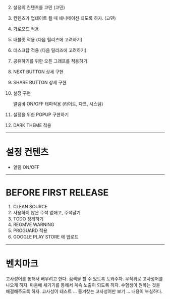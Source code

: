 2. 설정의 컨텐츠를 고민 (고민)
3. 컨텐츠가 업데이트 될 때 애니메이션 되도록 하자. (고민)
4. 가로모드 적용
5. 태블릿 적용 (다음 릴리즈에 고려하기)
6. 데스크탑 적용 (다음 릴리즈에 고려하기)
7. 공유하기를 위한 오픈 그래프를 적용하기
8. NEXT BUTTON 상세 구현
9. SHARE BUTTON 상세 구현
10. 설정 구현

    알림바 ON/OFF
    테마적용 (라이트, 다크, 시스템)

12. 설정을 위한 POPUP 구현하기
14. DARK THEME 적용

----
# 설정 컨텐츠

- 알림 ON/OFF

----
# BEFORE FIRST RELEASE

1. CLEAN SOURCE
2. 사용하지 않은 주석 없애고, 주석달기
3. TODO 정리하기
4. REOMVE WARNING
5. PROGUARD 적용
6. GOOGLE PLAY STORE 에 업로드

----
# 벤치마크

고사성어를 통해서 배우려고 한다.
검색을 할 수 있도록 도와주자.
무작위로 고사성어를 나오게 하자.
마음에 새기기를 통해서 계속 노출이 되도록 하자.
수험생이 원하는 것을 해결해주도록 하자.
고사성어 테스트 ... 
즐겨찾는 고사성어만 보기 ...
내용이 부실하다.